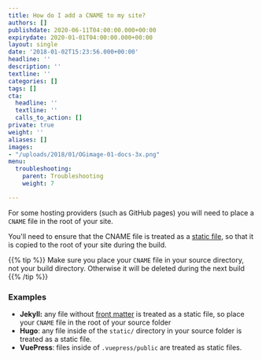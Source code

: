 ```yaml
---
title: How do I add a CNAME to my site?
authors: []
publishdate: 2020-06-11T04:00:00.000+00:00
expirydate: 2020-01-01T04:00:00.000+00:00
layout: single
date: '2018-01-02T15:23:56.000+00:00'
headline: ''
description: ''
textline: ''
categories: []
tags: []
cta:
  headline: ''
  textline: ''
  calls_to_action: []
private: true
weight: ''
aliases: []
images:
- "/uploads/2018/01/OGimage-01-docs-3x.png"
menu:
  troubleshooting:
    parent: Troubleshooting
    weight: 7

---
```

For some hosting providers (such as GitHub pages) you will need to place a `CNAME` file in the root of your site.

You'll need to ensure that the CNAME file is treated as a [static file](/docs/faqs/glossary/static-files), so that it is copied to the root of your site during the build.

{{% tip %}}
Make sure you place your `CNAME` file in your source directory, not your build directory. Otherwise it will be deleted during the next build
{{% /tip %}}

### Examples
- **Jekyll:** any file without [front matter](/docs/editing/front-matter) is treated as a static file, so place your `CNAME` file in the root of your source folder
- **Hugo**: any file inside of the `static/` directory in your source folder is treated as a static file.
- **VuePress**: files inside of `.vuepress/public` are treated as static files.